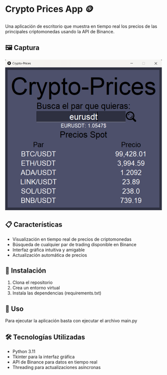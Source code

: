 # Crypto Prices App 🪙

Una aplicación de escritorio que muestra en tiempo real los precios de las principales criptomonedas usando la API de Binance.

## 🖼️ Captura

![Captura de la app](media/app_capture.png)

## 📋 Características

- Visualización en tiempo real de precios de criptomonedas
- Búsqueda de cualquier par de trading disponible en Binance
- Interfaz gráfica intuitiva y amigable
- Actualización automática de precios

## 🔧 Instalación

1. Clona el repositorio
2. Crea un entorno virtual
3. Instala las dependencias (requirements.txt)

## 🚀 Uso

Para ejecutar la aplicación basta con ejecutar el archivo main.py

## 🛠️ Tecnologías Utilizadas

- Python 3.11
- Tkinter para la interfaz gráfica
- API de Binance para datos en tiempo real
- Threading para actualizaciones asíncronas